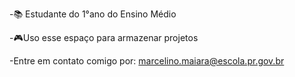 -📚 Estudante do 1°ano do Ensino Médio 

-🎮Uso esse espaço para armazenar projetos 

-Entre em contato comigo por: marcelino.maiara@escola.pr.gov.br


<!--
**maiaragabriele/maiaragabriele** is a ✨ _special_ ✨ repository because its `README.md` (this file) appears on your GitHub profile.

Here are some ideas to get you started:

- 🔭 I’m currently working on ...
- 🌱 I’m currently learning ...
- 👯 I’m looking to collaborate on ...
- 🤔 I’m looking for help with ...
- 💬 Ask me about ...
- 📫 How to reach me: ...
- 😄 Pronouns: ...
- ⚡ Fun fact: ...
-->
